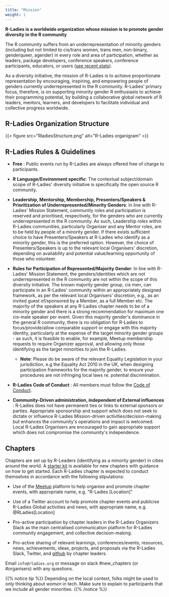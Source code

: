 ```yaml
---
title: "Mission"
weight: 1
---
```


**R-Ladies is a worldwide organization whose mission is to promote
gender diversity in the R community**

The R community suffers from an underrepresentation of minority genders
(including but not limited to cis/trans women, trans men, non-binary,
genderqueer, agender) in every role and area of participation, whether
as leaders, package developers, conference speakers, conference
participants, educators, or users ([see recent
stats](http://forwards.github.io/data/)).

As a diversity initiative, the mission of R-Ladies is to achieve
proportionate representation by encouraging, inspiring, and empowering
people of genders currently underrepresented in the R community.
R-Ladies' primary focus, therefore, is on supporting minority gender R
enthusiasts to achieve their programming potential, by building a
collaborative global network of R leaders, mentors, learners, and
developers to facilitate individual and collective progress worldwide.

## R-Ladies Organization Structure

{{< figure src="RladiesStructure.png" alt="R-Ladies organigram" >}}

## R-Ladies Rules & Guidelines

-   **Free** : Public events run by R-Ladies are always offered free of
    charge to participants.
    
-   **R** **Language/Environment specific**: The contextual
    subject/domain scope of R-Ladies' diversity initiative is
    specifically the open source R community.

-   **Leadership, Mentorship, Membership, Presenters/Speakers &
    Prioritization of Underrepresented/Minority Genders**: In line
    with R-Ladies' Mission Statement, community roles and
    participation is reserved and prioritised, respectively, for the
    genders who are currently underrepresented in the R community. As
    such, Leadership roles within R-Ladies communities, particularly
    Organiser and any Mentor roles, are to be held by people of a
    minority gender. If there exists sufficient choice to have
    Presenters/Speakers at R-Ladies who identify as a minority gender,
    this is the preferred option. However, the choice of
    Presenters/Speakers is up to the relevant local Organisers'
    discretion, depending on availability and potential value/learning
    opportunity of those who volunteer.

-   **Rules for Participation of Represented/Majority Gender**: In line
    with R-Ladies' Mission Statement, the genders/identities which are
    not underrepresented in the R community are not within the scope
    of this diversity initiative. The known majority gender group, cis
    men, can participate in an R-Ladies' community within an
    appropriately designed framework, as per the relevant local
    Organisers' discretion, e.g., as an invited guest of/sponsored by
    a Member, as a full Member etc. The majority of the speakers at
    any R-Ladies chapter needs to be of a minority gender and there is
    a strong recommendation for maximum one cis-male speaker per
    event. Given this majority gender's dominance in the general R
    community, there is no obligation for R-Ladies to
    focus/provide/allow comparable support or engage with this
    majority identity, particularly at the expense of the target
    minority gender groups - as such, it is feasible to enable, for
    example, Meetup membership requests to require Organizer approval,
    and allowing only those identifying as the target minorities to
    join the R-Ladies.

    -   **Note**: Please do be aware of the relevant Equality
        Legislation in your jurisdiction, e.g the Equality Act 2010 in
        the UK, when designing participation frameworks for the
        majority gender, to ensure your procedures are not infringing
        local laws re. potential discrimination.

-   **R-Ladies Code of Conduct** : All members must follow the [Code of
    Conduct](/about/coc).

-   **Community-Driven administration, independent of External
    influences** : R-Ladies does not have permanent ties or links to
    external sponsors or parties. Appropriate sponsorship and support
    which does not seek to dictate or influence R-Ladies
    Mission-driven activities/decision-making but enhances the
    community's operations and impact is welcomed. Local R-Ladies
    Organisers are encouraged to gain appropriate support which does
    not compromise the community's independence.

## Chapters

Chapters are set up by R-Leaders (identifying as a minority gender) in
cities around the world. A [starter
kit](https://github.com/rladies/starter-kit) is available
for new chapters with guidance on how to get started. Each R-Ladies
chapter is expected to conduct themselves in accordance with the
following stipulations:

-   Use of the [Meetup](https://www.meetup.com/) platform
    to help organise and promote chapter events, with appropriate
    name, e.g. "R-Ladies \[Location\]"

-   Use of a Twitter account to help promote chapter events and
    publicise R-Ladies Global activities and news, with appropriate
    name, e.g. \@RLadies\[Location\]

-   Pro-active participation by chapter leaders in the R-Ladies
    Organizers Slack as the main centralised communication platform
    for R-Ladies community engagement, and collective decision-making.

-   Pro-active sharing of relevant learnings, conferences/events,
    resources, news, achievements, ideas, projects, and proposals via
    the R-Ladies Slack, Twitter, and
    [github](https://github.com/rladies) by chapter leaders.

Email `info@rladies.org` or message on slack
\#new\_chapters (or \#organisers) with any questions.

{{% notice tip %}}
Depending on the local context, folks might be used to only thinking about _women_ in tech.
Make sure to explain to participants that we include all gender minorities.
{{% /notice %}}